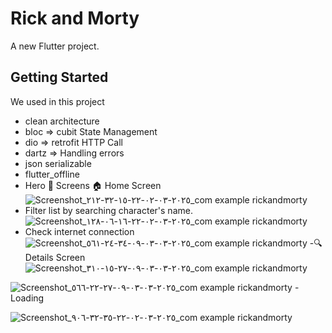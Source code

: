 # Rick and Morty

A new Flutter project.

## Getting Started
We used in this project
- clean architecture
- bloc => cubit State Management
- dio => retrofit HTTP  Call
- dartz => Handling errors
- json serializable
- flutter_offline
- Hero
📱 Screens
🏠 Home Screen
![Screenshot_٢٠٢٥-٠٣-٠٢-٢٢-١٥-٣٢-٢١٢_com example rickandmorty](https://github.com/user-attachments/assets/2aba1fee-20fd-463c-9ba8-1801d0625686)
- Filter list by searching character's name.
![Screenshot_٢٠٢٥-٠٣-٠٢-٢٢-١٦-٠٦-١٢٨_com example rickandmorty](https://github.com/user-attachments/assets/db3456e4-4184-40bf-b3a0-1f7420d776af)
- Check internet connection
![Screenshot_٢٠٢٥-٠٣-٠٣-٠٩-٣٤-٢٤-٥٦١_com example rickandmorty](https://github.com/user-attachments/assets/63b6bb93-74b5-4d3a-875b-ee1385642300)
-🔍 Details Screen
![Screenshot_٢٠٢٥-٠٣-٠٣-٠٩-٢٧-١٥-٣١٠_com example rickandmorty](https://github.com/user-attachments/assets/f88f6f32-6cb5-4fac-b919-915cdc5a7ebd)

![Screenshot_٢٠٢٥-٠٣-٠٣-٠٩-٢٧-٢٢-٥٦٦_com example rickandmorty](https://github.com/user-attachments/assets/bd9d51cf-926f-43d9-8480-8fa11b711c1b)
-Loading 

![Screenshot_٢٠٢٥-٠٣-٠٢-٢٢-٣٥-٣٢-٩٠٦_com example rickandmorty](https://github.com/user-attachments/assets/0559f577-fbe8-46c2-bbad-0bcad4ecb80a)

